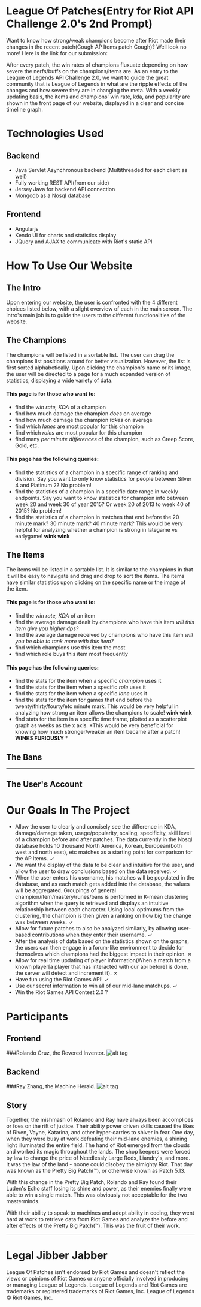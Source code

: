 # League Of Patches(Entry for Riot API Challenge 2.0's 2nd Prompt)
Want to know how strong/weak champions become after Riot made their changes in the recent patch(Cough AP Items patch Cough)? Well look no more! Here is the link for our submission: <LINK HERE>

After every patch, the win rates of champions fluxuate depending on how severe the nerfs/buffs on the champions/items are. As an entry to the League of Legends API Challenge 2.0, we want to guide the great community that is League of Legends in what are the ripple effects of the changes and how severe they are in changing the meta. With a weekly updating basis, the items and champions' win rate, kda, and popularity are shown in the front page of our website, displayed in a clear and concise timeline graph.

# Technologies Used
## Backend
  - Java Servlet Asynchronous backend (Multithreaded for each client as well)
  - Fully working REST API(from our side)
  - Jersey Java for backend API connection
  - Mongodb as a Nosql database

## Frontend
  - Angularjs
  - Kendo UI for charts and statistics display
  - JQuery and AJAX to communicate with Riot's static API
  
# How To Use Our Website
## The Intro 
Upon entering our website, the user is confronted with the 4 different choices listed below, with a slight overview of each in the main screen. The intro's main job is to guide the users to the different functionalities of the website.

## The Champions
The champions will be listed in a sortable list. The user can drag the champions list positions around for better visualization. However, the list is first sorted alphabetically. Upon clicking the champion's name or its image, the user will be directed to a page for a much expanded version of statistics, displaying a wide variety of data. 

#### This page is for those who want to:
  - find the *win rate, KDA* of a champion
  - find how much damage the champion *does* on average
  - find how much damage the champion *takes* on average
  - find which *lanes* are most popular for this champion
  - find which *roles* are most popular for this champion
  - find many *per minute differences* of the champion, such as Creep Score, Gold, etc.
  
#### This page has the following queries:
  - find the statistics of a champion in a specific range of ranking and division. Say you want to only know statistics for people between Silver 4 and Platinum 2? No problem!
  - find the statistics of a champion in a specific date range in weekly endpoints. Say you want to know statistics for champion info between week 20 and week 30 of year 2015? Or week 20 of 2013 to week 40 of 2015? No problem!
  - find the statistics of a champion in matches that end before the 20 minute mark? 30 minute mark? 40 minute mark? This would be very helpful for analyzing whether a champion is strong in lategame vs earlygame! **wink wink**

## The Items
The items will be listed in a sortable list. It is similar to the champions in that it will be easy to navigate and drag and drop to sort the items. The items have similar statistics upon clicking on the specific name or the image of the item.

#### This page is for those who want to:
  - find the *win rate, KDA* of an item
  - find the average damage dealt by champions who have this item *will this item give you higher dps?*
  - find the average damage received by champions who have this item *will you be able to tank more with this item?*
  - find which champions use this item the most
  - find which role buys this item most frequently 

#### This page has the following queries:
  - find the stats for the item when a specific *champion* uses it
  - find the stats for the item when a specific *role* uses it
  - find the stats for the item when a specific *lane* uses it
  - find the stats for the item for games that end before the twenty/thirty/fourty/etc minute mark. This would be very helpful in analyzing how strong an item allows the champions to scale! **wink wink**
  - find stats for the item in a specific time frame, plotted as a scatterplot graph as weeks as the x axis. *This would be very beneficial for knowing how much stronger/weaker an item became after a patch! **WINKS FURIOUSLY** *
## The Bans
---
## The User's Account

# Our Goals In The Project
  - Allow the user to clearly and concisely see the difference in KDA, damage/damage taken, usage/popularity, scaling, specificity, skill level of a champion before and after patches. The data currently in the Nosql database holds 10 thousand North America, Korean, European(both west and north east), etc matches as a starting point for comparison for the AP Items. ✓
  - We want the display of the data to be clear and intuitive for the user, and allow the user to draw conclusions based on the data received. ✓
  - When the user enters his username, his matches will be populated in the database, and as each match gets added into the database, the values will be aggregated. Groupings of general champion/item/mastery/runes/bans is performed in K-mean clustering algorithm when the query is retrieved and displays an intuitive relationship between each character. Using local optimums from the clustering, the champion is then given a ranking on how big the change was between weeks. ✓
  - Allow for future patches to also be analyzed similarly, by allowing user-based contributions when they enter their username. ✓
  - After the analysis of data based on the statistics shown on the graphs, the users can then engage in a forum-like environment to decide for themselves which champions had the biggest impact in their opinion. ✗
  - Allow for real time updating of player information(When a match from a known player[a player that has interacted with our api before] is done, the server will detect and increment it). ✗
  - Have fun using the Riot Games API! ✓
  - Use our secret information to win all of our mid-lane matchups. ✓
  - Win the Riot Games API Contest 2.0 ?

# Participants
## Frontend
###Rolando Cruz, the Revered Inventor.
![alt tag](http://i.ytimg.com/vi/vcf4Yk5C_uE/maxresdefault.jpg)
## Backend
###Ray Zhang, the Machine Herald.
![alt tag](http://i.ytimg.com/vi/Lwe_0plVzGI/maxresdefault.jpg)
## Story
Together, the mishmash of Rolando and Ray have always been accomplices or foes on the rift of justice. Their ability power driven skills caused the likes of Riven, Vayne, Katarina, and other hyper-carries to shiver in fear. One day, when they were busy at work defeating their mid-lane enemies, a shining light illuminated the entire field. The hand of Riot emerged from the clouds and worked its magic throughout the lands. The shop keepers were forced by law to change the price of Needlessly Large Rods, Liandry's, and more. It was the law of the land - noone could disobey the almighty Riot. That day was known as the Pretty Big Patch(™), or otherwise known as Patch 5.13. 

With this change in the Pretty Big Patch, Rolando and Ray found their Luden's Echo staff losing its shine and power, as their enemies finally were able to win a single match. This was obviously not acceptable for the two masterminds.

With their ability to speak to machines and adept ability in coding, they went hard at work to retrieve data from Riot Games and analyze the before and after effects of the Pretty Big Patch(™). This was the fruit of their work.

---

# Legal Jibber Jabber
League Of Patches isn't endorsed by Riot Games and doesn't reflect the views or opinions of Riot Games or anyone officially involved in producing or managing League of Legends. League of Legends and Riot Games are trademarks or registered trademarks of Riot Games, Inc. League of Legends © Riot Games, Inc.
